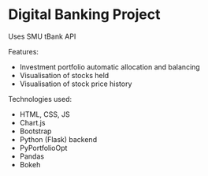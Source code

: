 # Digital Banking Project
Uses SMU tBank API

Features:
- Investment portfolio automatic allocation and balancing
- Visualisation of stocks held
- Visualisation of stock price history

Technologies used:
- HTML, CSS, JS
- Chart.js
- Bootstrap
- Python (Flask) backend
- PyPortfolioOpt
- Pandas
- Bokeh
